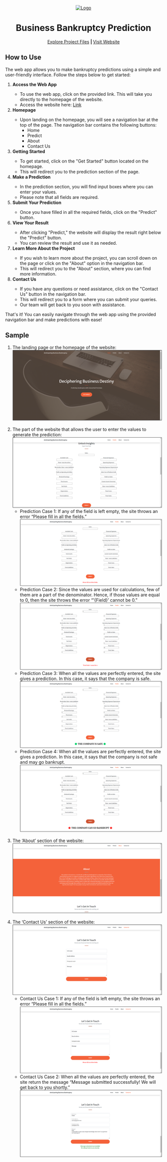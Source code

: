 <div align="center">
    <a href="https://raw.githubusercontent.com/smartinternz02/SI-GuidedProject-597923-1697379106/main/Resources/README_requirements/project_logo.avif">
        <img src="images\project_logo.avif" alt="Logo" width="300" height="100">
    </a>
    <h1 align="center">Business Bankruptcy Prediction</h1>
    <p align="center">
        <a href="https://github.com/devanshu0602/Business-Bankruptcy-Prediction">Explore Project Files</a>
        <strong> | </strong>
        <a href="https://business-bankruptcy-prediction.azurewebsites.net/">Visit Website</a>
    </p>
</div>


<!-- Try it out -->
## How to Use
The web app allows you to make bankruptcy predictions using a simple and user-friendly interface. Follow the steps below to get started:

<ol>
    <li><strong>Access the Web App</strong></li>
    <ul>
        <li>To use the web app, click on the provided link. This will take you directly to the homepage of the website.</li>
        <li>Access the website here: <a href="https://business-bankruptcy-prediction.azurewebsites.net/">Link</a></li>
    </ul>
    <li><strong>Homepage</strong></li>
    <ul>
        <li>
            Upon landing on the homepage, you will see a navigation bar at the top of the page. The navigation bar contains the following buttons:
            <ul>
                <li>Home</li>
                <li>Predict</li>
                <li>About</li>
                <li>Contact Us</li>
            </ul>
        </li>
    </ul>
    <li><strong>Getting Started</strong></li>
    <ul>
        <li>To get started, click on the "Get Started" button located on the homepage.</li>
        <li>This will redirect you to the prediction section of the page.</li>
    </ul>
    <li><strong>Make a Prediction</strong></li>
    <ul>
        <li>In the prediction section, you will find input boxes where you can enter your values.</li>
        <li>Please note that all fields are required.</li>
    </ul>
    <li><strong>Submit Your Prediction</strong></li>
    <ul>
        <li>Once you have filled in all the required fields, click on the "Predict" button.</li>
    </ul>
    <li><strong>View Your Result</strong></li>
    <ul>
        <li>After clicking "Predict," the website will display the result right below the "Predict" button.</li>
        <li>You can review the result and use it as needed.</li>
    </ul>
    <li><strong>Learn More About the Project</strong></li>
    <ul>
        <li>If you wish to learn more about the project, you can scroll down on the page or click on the "About" option in the navigation bar.</li>
        <li>This will redirect you to the "About" section, where you can find more information.</li>
    </ul>
    <li><strong>Contact Us</strong></li>
    <ul>
        <li>If you have any questions or need assistance, click on the "Contact Us" button in the navigation bar.</li>
        <li>This will redirect you to a form where you can submit your queries.</li>
        <li>Our team will get back to you soon with assistance.</li>
    </ul>
</ol>

That's it! You can easily navigate through the web app using the provided navigation bar and make predictions with ease!


<!-- Ideation Phase -->
## Sample
<ol>
    <li>
        The landing page or the homepage of the website:
        <img src="images\Picture1.png" alt="Homepage">
    </li>
    <br>
    <li>
        The part of the website that allows the user to enter the values to generate the prediction:
        <img src="images\Picture2.png" alt="Prediction Section">
        <ul>
            <li>
                Prediction Case 1: If any of the field is left empty, the site throws an error “Please fill in all the fields.”
                <img src="images\Picture3.png" alt="Prediction Case 1">
            </li>
            <li>
                Prediction Case 2: Since the values are used for calculations, few of them are a part of the denominator. Hence, if those values are equal to 0, then the site throws the error “’{Field}’ cannot be 0.”
                <img src="images\Picture4.png" alt="Prediction Case 2">
            </li>
            <li>
                Prediction Case 3: When all the values are perfectly entered, the site gives a prediction. In this case, it says that the company is safe.
                <img src="images\Picture5.png" alt="Prediction Case 3">
            </li>
            <li>
                Prediction Case 4: When all the values are perfectly entered, the site gives a prediction. In this case, it says that the company is not safe and may go bankrupt.
                <img src="images\Picture6.png" alt="Prediction Case 4">
            </li>
        </ul>
    </li>
    <br>
    <li>
        The ‘About’ section of the website:
        <img src="images\Picture7.png" alt="About Section">
    </li>
    <br>
    <li>
        The ‘Contact Us’ section of the website:
        <img src="images\Picture8.png" alt="Contact Us Section">
        <ul>
            <li>
                Contact Us Case 1: If any of the field is left empty, the site throws an error “Please fill in all the fields.”
                <img src="images\Picture9.png" alt="Contact Us Case 1">
            </li>
            <li>
                Contact Us Case 2: When all the values are perfectly entered, the site return the message “Message submitted successfully! We will get back to you shortly.”
                <img src="images\Picture10.png" alt="Contact Us Case 2">
            </li>
        </ul>
    </li>
</ol>